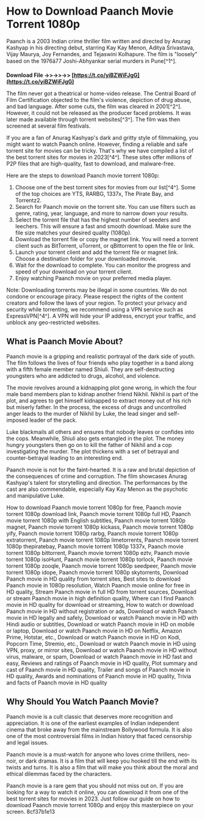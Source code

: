 
 
# How to Download Paanch Movie Torrent 1080p
 
Paanch is a 2003 Indian crime thriller film written and directed by Anurag Kashyap in his directing debut, starring Kay Kay Menon, Aditya Srivastava, Vijay Maurya, Joy Fernandes, and Tejaswini Kolhapure. The film is "loosely" based on the 1976â77 Joshi-Abhyankar serial murders in Pune[^1^].
 
**Download File ->>->>->> [https://t.co/yiBZWiFJgG](https://t.co/yiBZWiFJgG)**


 
The film never got a theatrical or home-video release. The Central Board of Film Certification objected to the film's violence, depiction of drug abuse, and bad language. After some cuts, the film was cleared in 2001[^2^]. However, it could not be released as the producer faced problems. It was later made available through torrent websites[^3^]. The film was then screened at several film festivals.
 
If you are a fan of Anurag Kashyap's dark and gritty style of filmmaking, you might want to watch Paanch online. However, finding a reliable and safe torrent site for movies can be tricky. That's why we have compiled a list of the best torrent sites for movies in 2023[^4^]. These sites offer millions of P2P files that are high-quality, fast to download, and malware-free.
 
Here are the steps to download Paanch movie torrent 1080p:
 
1. Choose one of the best torrent sites for movies from our list[^4^]. Some of the top choices are YTS, RARBG, 1337x, The Pirate Bay, and Torrentz2.
2. Search for Paanch movie on the torrent site. You can use filters such as genre, rating, year, language, and more to narrow down your results.
3. Select the torrent file that has the highest number of seeders and leechers. This will ensure a fast and smooth download. Make sure the file size matches your desired quality (1080p).
4. Download the torrent file or copy the magnet link. You will need a torrent client such as BitTorrent, uTorrent, or qBittorrent to open the file or link.
5. Launch your torrent client and add the torrent file or magnet link. Choose a destination folder for your downloaded movie.
6. Wait for the download to complete. You can monitor the progress and speed of your download on your torrent client.
7. Enjoy watching Paanch movie on your preferred media player.

Note: Downloading torrents may be illegal in some countries. We do not condone or encourage piracy. Please respect the rights of the content creators and follow the laws of your region. To protect your privacy and security while torrenting, we recommend using a VPN service such as ExpressVPN[^4^]. A VPN will hide your IP address, encrypt your traffic, and unblock any geo-restricted websites.
  
## What is Paanch Movie About?
 
Paanch movie is a gripping and realistic portrayal of the dark side of youth. The film follows the lives of four friends who play together in a band along with a fifth female member named Shiuli. They are self-destructing youngsters who are addicted to drugs, alcohol, and violence.
 
The movie revolves around a kidnapping plot gone wrong, in which the four male band members plan to kidnap another friend Nikhil. Nikhil is part of the plot, and agrees to get himself kidnapped to extract money out of his rich but miserly father. In the process, the excess of drugs and uncontrolled anger leads to the murder of Nikhil by Luke, the lead singer and self-imposed leader of the pack.
 
Luke blackmails all others and ensures that nobody leaves or confides into the cops. Meanwhile, Shiuli also gets entangled in the plot. The money hungry youngsters then go on to kill the father of Nikhil and a cop investigating the murder. The plot thickens with a set of betrayal and counter-betrayal leading to an interesting end.
 
Paanch movie is not for the faint-hearted. It is a raw and brutal depiction of the consequences of crime and corruption. The film showcases Anurag Kashyap's talent for storytelling and direction. The performances by the cast are also commendable, especially Kay Kay Menon as the psychotic and manipulative Luke.
 
How to download Paanch movie torrent 1080p for free,  Paanch movie torrent 1080p download link,  Paanch movie torrent 1080p full HD,  Paanch movie torrent 1080p with English subtitles,  Paanch movie torrent 1080p magnet,  Paanch movie torrent 1080p kickass,  Paanch movie torrent 1080p yify,  Paanch movie torrent 1080p rarbg,  Paanch movie torrent 1080p extratorrent,  Paanch movie torrent 1080p limetorrents,  Paanch movie torrent 1080p thepiratebay,  Paanch movie torrent 1080p 1337x,  Paanch movie torrent 1080p bittorrent,  Paanch movie torrent 1080p eztv,  Paanch movie torrent 1080p isoHunt,  Paanch movie torrent 1080p torlock,  Paanch movie torrent 1080p zooqle,  Paanch movie torrent 1080p seedpeer,  Paanch movie torrent 1080p idope,  Paanch movie torrent 1080p skytorrents,  Download Paanch movie in HD quality from torrent sites,  Best sites to download Paanch movie in 1080p resolution,  Watch Paanch movie online for free in HD quality,  Stream Paanch movie in full HD from torrent sources,  Download or stream Paanch movie in high definition quality,  Where can I find Paanch movie in HD quality for download or streaming,  How to watch or download Paanch movie in HD without registration or ads,  Download or watch Paanch movie in HD legally and safely,  Download or watch Paanch movie in HD with Hindi audio or subtitles,  Download or watch Paanch movie in HD on mobile or laptop,  Download or watch Paanch movie in HD on Netflix, Amazon Prime, Hotstar, etc.,  Download or watch Paanch movie in HD on Kodi, Popcorn Time, Stremio, etc.,  Download or watch Paanch movie in HD using VPN, proxy, or mirror sites,  Download or watch Paanch movie in HD without virus, malware, or spam,  Download or watch Paanch movie in HD fast and easy,  Reviews and ratings of Paanch movie in HD quality,  Plot summary and cast of Paanch movie in HD quality,  Trailer and songs of Paanch movie in HD quality,  Awards and nominations of Paanch movie in HD quality,  Trivia and facts of Paanch movie in HD quality
 
## Why Should You Watch Paanch Movie?
 
Paanch movie is a cult classic that deserves more recognition and appreciation. It is one of the earliest examples of Indian independent cinema that broke away from the mainstream Bollywood formula. It is also one of the most controversial films in Indian history that faced censorship and legal issues.
 
Paanch movie is a must-watch for anyone who loves crime thrillers, neo-noir, or dark dramas. It is a film that will keep you hooked till the end with its twists and turns. It is also a film that will make you think about the moral and ethical dilemmas faced by the characters.
 
Paanch movie is a rare gem that you should not miss out on. If you are looking for a way to watch it online, you can download it from one of the best torrent sites for movies in 2023. Just follow our guide on how to download Paanch movie torrent 1080p and enjoy this masterpiece on your screen.
 8cf37b1e13
 
